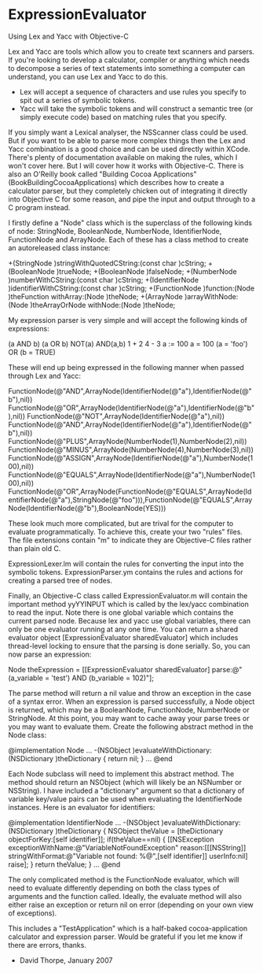 ExpressionEvaluator
===================

Using Lex and Yacc with Objective-C

Lex and Yacc are tools which allow you to create text scanners and parsers. If you're looking to develop a calculator, compiler or anything which needs to decompose a series of text statements into something a computer can understand, you can use Lex and Yacc to do this.

 * Lex will accept a sequence of characters and use rules you specify to spit out a series of symbolic tokens.
 * Yacc will take the symbolic tokens and will construct a semantic tree (or simply execute code) based on matching rules that you specify.

If you simply want a Lexical analyser, the NSScanner class could be used. But if you want to be able to parse more complex things then the Lex and Yacc combination is a good choice and can be used directly within XCode. There's plenty of documentation available on making the rules, which I won't cover here. But I will cover how it works with Objective-C. There is also an O'Reilly book called "Building Cocoa Applications" (BookBuildingCocoaApplications) which describes how to create a calculator parser, but they completely chicken out of integrating it directly into Objective C for some reason, and pipe the input and output through to a C program instead.

I firstly define a "Node" class which is the superclass of the following kinds of node: StringNode, BooleanNode, NumberNode, IdentifierNode, FunctionNode and ArrayNode. Each of these has a class method to create an autoreleased class instance:

+(StringNode )stringWithQuotedCString:(const char )cString; +(BooleanNode )trueNode; +(BooleanNode )falseNode; +(NumberNode )numberWithCString:(const char )cString; +(IdentifierNode )identifierWithCString:(const char )cString; +(FunctionNode )function:(Node )theFunction withArray:(Node )theNode; +(ArrayNode )arrayWithNode:(Node )theArrayOrNode withNode:(Node )theNode;

My expression parser is very simple and will accept the following kinds of expressions:

(a AND b) (a OR b) NOT(a) AND(a,b) 1 + 2 4 - 3 a := 100 a = 100 (a = 'foo') OR (b = TRUE)

These will end up being expressed in the following manner when passed through Lex and Yacc:

FunctionNode(@"AND",ArrayNode(IdentifierNode(@"a"),IdentifierNode(@"b"),nil)) FunctionNode(@"OR",ArrayNode(IdentifierNode(@"a"),IdentifierNode(@"b"),nil)) FunctionNode(@"NOT",ArrayNode(IdentifierNode(@"a"),nil)) FunctionNode(@"AND",ArrayNode(IdentifierNode(@"a"),IdentifierNode(@"b"),nil)) FunctionNode(@"PLUS",ArrayNode(NumberNode(1),NumberNode(2),nil)) FunctionNode(@"MINUS",ArrayNode(NumberNode(4),NumberNode(3),nil)) FunctionNode(@"ASSIGN",ArrayNode(IdentifierNode(@"a"),NumberNode(100),nil)) FunctionNode(@"EQUALS",ArrayNode(IdentifierNode(@"a"),NumberNode(100),nil)) FunctionNode(@"OR",ArrayNode(FunctionNode(@"EQUALS",ArrayNode(IdentifierNode(@"a"),StringNode(@"foo"))),FunctionNode(@"EQUALS",ArrayNode(IdentifierNode(@"b"),BooleanNode(YES)))

These look much more complicated, but are trival for the computer to evaluate programmatically. To achieve this, create your two "rules" files. The file extensions contain "m" to indicate they are Objective-C files rather than plain old C.

ExpressionLexer.lm will contain the rules for converting the input into the symbolic tokens.
ExpressionParser.ym contains the rules and actions for creating a parsed tree of nodes.

Finally, an Objective-C class called ExpressionEvaluator.m will contain the important method yyYYINPUT which is called by the lex/yacc combination to read the input.
Note there is one global variable which contains the current parsed node. Because lex and yacc use global variables, there can only be one evaluator running at any one time. You can return a shared evaluator object [ExpressionEvaluator sharedEvaluator] which includes thread-level locking to ensure that the parsing is done serially.
So, you can now parse an expression:

Node theExpression = [[ExpressionEvaluator sharedEvaluator] parse:@"(a_variable = 'test') AND (b_variable = 102)"];  

The parse method will return a nil value and throw an exception in the case of a syntax error. When an expression is parsed successfully, a Node object is returned, which may be a BooleanNode, FunctionNode, NumberNode or StringNode. At this point, you may want to cache away your parse trees or you may want to evaluate them. Create the following abstract method in the Node class:

@implementation Node
...
-(NSObject )evaluateWithDictionary:(NSDictionary )theDictionary {
  return nil;
}
...
@end

Each Node subclass will need to implement this abstract method. The method should return an NSObject (which will likely be an NSNumber or NSString). I have included a "dictionary" argument so that a dictionary of variable key/value pairs can be used when evaluating the IdentifierNode instances. Here is an evaluator for identifiers:

@implementation IdentifierNode
...
-(NSObject )evaluateWithDictionary:(NSDictionary )theDictionary {
  NSObject theValue = [theDictionary objectForKey:[self identifier]];
 if(theValue==nil) {
   [[NSException exceptionWithName:@"VariableNotFoundException" 
                            reason:[[[NSString]] stringWithFormat:@"Variable not found: %@",[self identifier]]
                          userInfo:nil] raise];
 }
 return theValue;
}
...
@end

The only complicated method is the FunctionNode evaluator, which will need to evaluate differently depending on both the class types of arguments and the function called. Ideally, the evaluate method will also either raise an exception or return nil on error (depending on your own view of exceptions).

This includes a "TestApplication" which is a half-baked cocoa-application calculator and expression parser. Would be grateful if you let me know if there are errors, thanks.

- David Thorpe, January 2007

